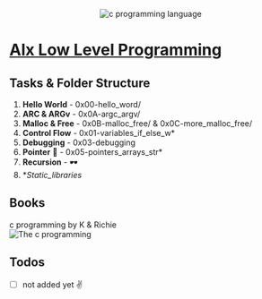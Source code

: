  <p align = "center">
 <img src="https://encrypted-tbn0.gstatic.com/images?q=tbn:ANd9GcT1ucdmUrr0eFe4wtUgOghFnnC_qK6LnfP-NQ&usqp=CAU" alt="c programming language">
 </p>
<p align="center">
<a href="https://www.alxafrica.com/">
<h1>Alx Low Level Programming</h1>
</a>
</p>

## Tasks & Folder Structure

1. **Hello World** - 0x00-hello_word/
2. **ARC & ARGv** - 0x0A-argc_argv/
3. **Malloc & Free** - 0x0B-malloc_free/ & 0x0C-more_malloc_free/
4. **Control Flow** - 0x01-variables_if_else_w*
5. **Debugging** - 0x03-debugging
6. **Pointer** 💖 - 0x05-pointers_arrays_str*
7. **Recursion** - 🕶️
8. **Static_libraries*

## Books
c programming by K & Richie  
![The c programming](https://upload.wikimedia.org/wikipedia/commons/thumb/3/35/The_C_Programming_Language_logo.svg/1200px-The_C_Programming_Language_logo.svg.png)

## Todos
- [ ] not added yet ✌️


